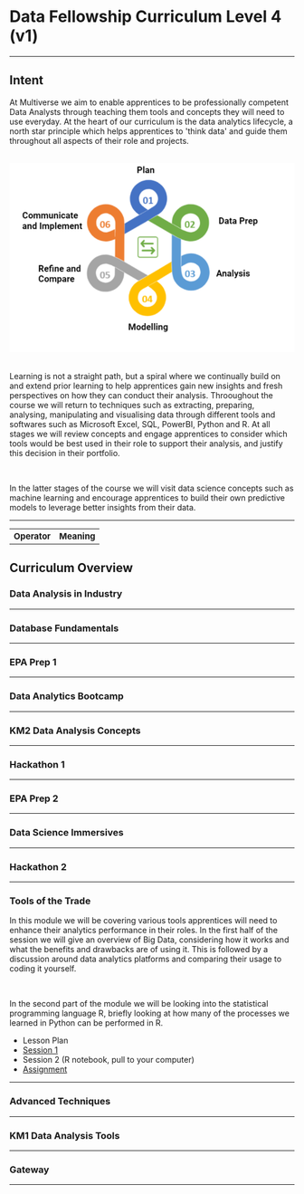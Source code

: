 <h1> Data Fellowship Curriculum Level 4 (v1) </h1>
<hr>
<div id='intent'>
         <h2><b> Intent</b> </h2>
         <p> At Multiverse we aim to enable apprentices to be professionally competent Data Analysts through teaching them tools and concepts they will need to use everyday. At the heart of our curriculum is the data analytics lifecycle, a north star principle which helps apprentices to 'think data' and guide them throughout all aspects of their role and projects. </p>
         <br>
         <div text-align='center'>
                  <img src="assets/lifecycle.PNG">
         </div>
         <br>
         <p>Learning is not a straight path, but a spiral where we continually build on and extend prior learning to help apprentices gain new insights and fresh perspectives on how they can conduct their analysis. Throoughout the course we will return to techniques such as extracting, preparing, analysing, manipulating and visualising data through different tools and softwares such as Microsoft Excel, SQL, PowerBI, Python and R. At all stages we will review concepts and engage apprentices to consider which tools would be best used in their role to support their analysis, and justify this decision in their portfolio.</p>
         <br>
         <p> In the latter stages of the course we will visit data science concepts such as machine learning and encourage apprentices to build their own predictive models to leverage better insights from their data. </p>
         
</div>
<hr>
<div id='overview'>
         <div id='contents'>
                  <table>
                           <tr>
                                    <th style="text-align:left; font-size:15px"><b>Operator</b></th>
                                    <th style="text-align:left; font-size:15px"><b>Meaning</b></th>
                           </tr>
                  </table>              
         </div>
         <h2><b> Curriculum Overview </b></h2>
         <div id= 'Data Analysis in Industry'>                
                  <h3> Data Analysis in Industry </h3>                                             
         </div>
         <hr>
         <div id= 'Database Fundamentals'>
                  <h3> Database Fundamentals </h3>                                             
         </div>
         <hr>
         <div id= 'EPA Prep 1'>
                  <h3> EPA Prep 1 </h3>                                             
         </div>
         <hr>
         <div id= 'Data Analytics Bootcamp'>
                  <h3> Data Analytics Bootcamp </h3>                                             
         </div>
         <hr>
         <div id= 'KM2 Data Analysis Concepts'>
                  <h3> KM2 Data Analysis Concepts </h3>                                             
         </div>
         <hr>
         <div id= 'Hackathon 1'>
                  <h3> Hackathon 1 </h3>                                             
         </div>
         <hr>
         <div id= 'EPA Prep 2'>
                  <h3> EPA Prep 2 </h3>                                             
         </div>
         <hr>
         <div id= 'Data Science Immersives'>
                  <h3> Data Science Immersives </h3>                                             
         </div>
         <hr>
         <div id= 'Hackathon 2'>
                  <h3> Hackathon 2 </h3>                                             
         </div>
         <hr>
         <div id= 'Tools of the Trade'>
                  <h3> Tools of the Trade </h3>
                  <p> In this module we will be covering various tools apprentices will need to enhance their analytics performance in their roles. In the first half of the session we will give an overview of Big Data, considering how it works and what the benefits and drawbacks are of using it. This is followed by a discussion around data analytics platforms and comparing their usage to coding it yourself. </p>
                  <br>
                  <p> In the second part of the module we will be looking into the statistical programming language R, briefly looking at how many of the processes we learned in Python can be performed in R. </p>
                  <ul>
                           <li> Lesson Plan </li>
                           <li> <a href='https://multiverselearningproducts.github.io/dfv1/Tools%20of%20the%20Trade/session_1.html'>Session 1 </a></li>
                           <li> Session 2 (R notebook, pull to your computer) </li>
                           <li> <a href='https://drive.google.com/drive/folders/1bOEr_xGVE7R41eLs_Klpr7LI0S751J-y?usp=sharing'> Assignment </a></li>
                  </ul>
         </div>
         <hr>
         <div id= 'Advanced Techniques'>
                  <h3> Advanced Techniques </h3>                                             
         </div>
         <hr>
         <div id= 'KM1 Data Analysis Tools'>
                  <h3> KM1 Data Analysis Tools </h3>                                             
         </div>
         <hr>
         <div id= 'Gateway'>
                  <h3> Gateway </h3>                                             
         </div>
         <hr>                               
</div>
         
